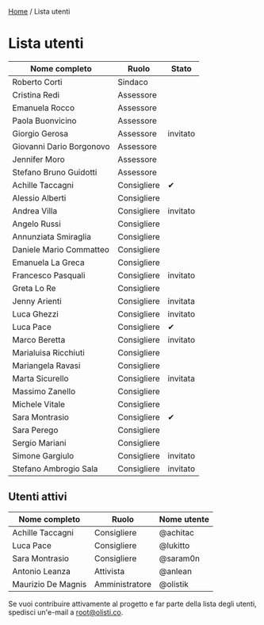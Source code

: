 [Home](README.md) / Lista utenti

# Lista utenti

| Nome completo | Ruolo | Stato |
| ------------- | ----- | ----- |
| Roberto Corti | Sindaco | |
| Cristina Redi | Assessore | |
| Emanuela Rocco | Assessore | |
| Paola Buonvicino | Assessore | |
| Giorgio Gerosa | Assessore | invitato |
| Giovanni Dario Borgonovo | Assessore | |
| Jennifer Moro | Assessore | |
| Stefano Bruno Guidotti | Assessore | |
| Achille Taccagni | Consigliere | ✔︎ |
| Alessio Alberti | Consigliere | |
| Andrea Villa | Consigliere | invitato |
| Angelo Russi | Consigliere | |
| Annunziata Smiraglia | Consigliere | |
| Daniele Mario Commatteo | Consigliere | |
| Emanuela La Greca | Consigliere | |
| Francesco Pasquali | Consigliere | invitato |
| Greta Lo Re | Consigliere | |
| Jenny Arienti | Consigliere | invitata |
| Luca Ghezzi | Consigliere | invitato |
| Luca Pace | Consigliere | ✔︎ |
| Marco Beretta | Consigliere | invitato |
| Marialuisa Ricchiuti | Consigliere | |
| Mariangela Ravasi | Consigliere | |
| Marta Sicurello | Consigliere | invitata |
| Massimo Zanello | Consigliere | |
| Michele Vitale | Consigliere | |
| Sara Montrasio | Consigliere | ✔︎ |
| Sara Perego | Consigliere | |
| Sergio Mariani | Consigliere | |
| Simone Gargiulo | Consigliere | invitato |
| Stefano Ambrogio Sala | Consigliere | invitato |

## Utenti attivi

| Nome completo | Ruolo | Nome utente |
| ------------- | ----- | ----------- |
| Achille Taccagni | Consigliere | @achitac |
| Luca Pace | Consigliere | @lukitto |
| Sara Montrasio | Consigliere | @saram0n |
| Antonio Leanza | Attivista | @anlean |
| Maurizio De Magnis | Amministratore | @olistik |

Se vuoi contribuire attivamente al progetto e far parte della lista degli utenti, spedisci un'e-mail a [root@olisti.co](mailto:root@olisti.co).
